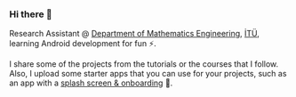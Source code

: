 ### Hi there 👋

Research Assistant @ <a href="http://www.matmuh.itu.edu.tr" target=&ldquo;blank&rdquo;>Department of Mathematics Engineering</a>, <a href="https://www.itu.edu.tr/" target=&ldquo;blank&rdquo;>İTÜ</a>, learning Android development for fun ⚡. 

I share some of the projects from the tutorials or the courses that I follow. Also, I upload some starter apps that you can use for your projects, such as an app with a <a href="https://github.com/cagatayalt/SplashAndOnboarding" target=&ldquo;blank&rdquo;>splash screen & onboarding</a>  &#128170;.




<!--
**cagatayalt/cagatayalt** is a ✨ _special_ ✨ repository because its `README.md` (this file) appears on your GitHub profile.

Here are some ideas to get you started:

- 🔭 I’m currently working on ...
- 🌱 I’m currently learning ...
- 👯 I’m looking to collaborate on ...
- 🤔 I’m looking for help with ...
- 💬 Ask me about ...
- 📫 How to reach me: ...
- 😄 Pronouns: ...
- ⚡ Fun fact: ...
-->
